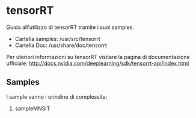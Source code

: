 # tensorRT

Guida all'utilizzo di tensorRT tramite i suoi samples. 
- Cartella samples: /usr/src/tensorrt
- Cartella Doc: /usr/share/doc/tensorrt

Per uteriori informazioni su tensorRT visitare la pagina di documentazione ufficiale:
http://docs.nvidia.com/deeplearning/sdk/tensorrt-api/index.html

## Samples
I sample vanno i orindine di complessita: 
1. sampleMNSIT
